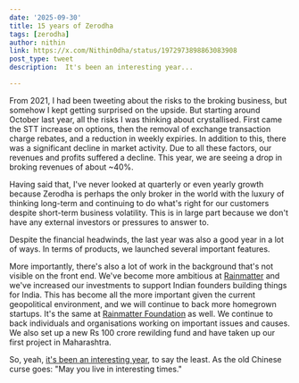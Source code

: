 ```yaml
---
date: '2025-09-30'
title: 15 years of Zerodha
tags: [zerodha]
author: nithin
link: https://x.com/Nithin0dha/status/1972973898863083908
post_type: tweet
description:  It's been an interesting year...

---
```

From 2021, I had been tweeting about the risks to the broking business, but somehow I kept getting surprised on the upside. But starting around October last year, all the risks I was thinking about crystallised. First came the STT increase on options, then the removal of exchange transaction charge rebates, and a reduction in weekly expiries. In addition to this, there was a significant decline in market activity. Due to all these factors, our revenues and profits suffered a decline. This year, we are seeing a drop in broking revenues of about ~40%. 

Having said that, I've never looked at quarterly or even yearly growth because Zerodha is perhaps the only broker in the world with the luxury of thinking long-term and continuing to do what's right for our customers despite short-term business volatility. This is in large part because we don't have any external investors or pressures to answer to. 

Despite the financial headwinds, the last year was also a good year in a lot of ways. In terms of products, we launched several important features. 

More importantly, there's also a lot of work in the background that's not visible on the front end. We've become more ambitious at [Rainmatter](https://x.com/rainmatterin)  and we've increased our investments to support Indian founders building things for India. This has become all the more important given the current geopolitical environment, and we will continue to back more homegrown startups. 
It's the same at [Rainmatter Foundation](https://x.com/RainmatterOrg) as well. We continue to back individuals and organisations working on important issues and causes. We also set up a new Rs 100 crore rewilding fund and have taken up our first project in Maharashtra.

So, yeah, [it's been an interesting year](https://zerodha.com/z-connect/business-updates/15-years-of-zerodha-the-risk-crystallises), to say the least. As the old Chinese curse goes: "May you live in interesting times." 
